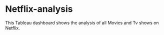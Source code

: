 # Netflix-analysis
This Tableau dashboard shows the analysis of all Movies and Tv shows on Netflix.
